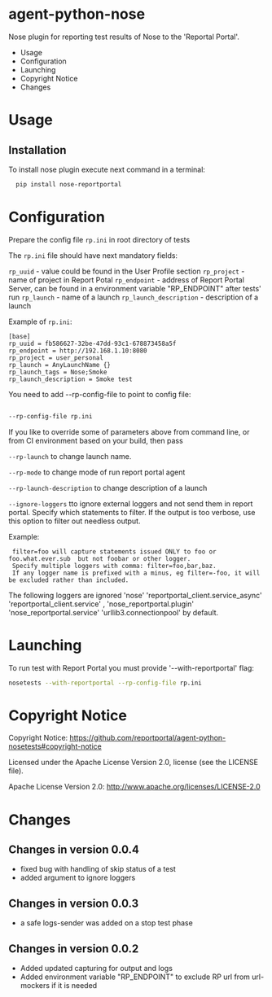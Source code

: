 agent-python-nose
===================


Nose plugin for reporting test results of Nose to the 'Reportal Portal'.

* Usage
* Configuration
* Launching
* Copyright Notice
* Changes

# Usage

## Installation

To install nose plugin execute next command in a terminal:

```bash
  pip install nose-reportportal
```

# Configuration

Prepare the config file `rp.ini` in root directory of tests

The `rp.ini` file should have next mandatory fields:

`rp_uuid` - value could be found in the User Profile section
`rp_project` - name of project in Report Potal
`rp_endpoint` - address of Report Portal Server, can be found in a environment variable "RP_ENDPOINT" after tests' run
`rp_launch` - name of a launch
`rp_launch_description` - description of a launch

Example of `rp.ini`:

```text
[base]
rp_uuid = fb586627-32be-47dd-93c1-678873458a5f
rp_endpoint = http://192.168.1.10:8080
rp_project = user_personal
rp_launch = AnyLaunchName {}
rp_launch_tags = Nose;Smoke
rp_launch_description = Smoke test
```

You need to add --rp-config-file to point to config file:

```bash

--rp-config-file rp.ini

```

If you like to override some of parameters above from command line, or from CI environment based on your build, then pass

`--rp-launch`  to change launch name.

`--rp-mode` to change mode of run report portal agent

`--rp-launch-description` to change description of a launch

`--ignore-loggers` tto ignore external loggers and not send them in report portal. Specify which statements to filter. If the output is too verbose, use this option to filter out needless output.

Example:

```
 filter=foo will capture statements issued ONLY to foo or foo.what.ever.sub  but not foobar or other logger. 
 Specify multiple loggers with comma: filter=foo,bar,baz.  
 If any logger name is prefixed with a minus, eg filter=-foo, it will be excluded rather than included.   
```

The following loggers are ignored 
'nose' 
'reportportal_client.service_async' 
'reportportal_client.service' ,
'nose_reportportal.plugin'
'nose_reportportal.service'
'urllib3.connectionpool' 
by default.

# Launching

To run test with Report Portal you must provide '--with-reportportal' flag:

```bash
nosetests --with-reportportal --rp-config-file rp.ini
```

# Copyright Notice

Copyright Notice:  https://github.com/reportportal/agent-python-nosetests#copyright-notice

Licensed under the Apache License Version 2.0, license (see the LICENSE file).

Apache License Version 2.0:  http://www.apache.org/licenses/LICENSE-2.0

# Changes

## Changes in version 0.0.4 

* fixed bug with handling of skip status of a test
* added argument to ignore loggers 

## Changes in version 0.0.3 

* a safe logs-sender  was added on a stop test phase  

## Changes in version 0.0.2 

* Added updated capturing for output and logs
* Added environment variable "RP_ENDPOINT" to exclude RP url from url-mockers if it is needed
